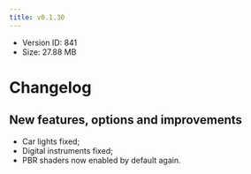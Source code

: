 ```yaml
---
title: v0.1.30
---
```


*   Version ID: 841
*   Size: 27.88 MB

# Changelog

## New features, options and improvements

*   Car lights fixed;
*   Digital instruments fixed;
*   PBR shaders now enabled by default again.
